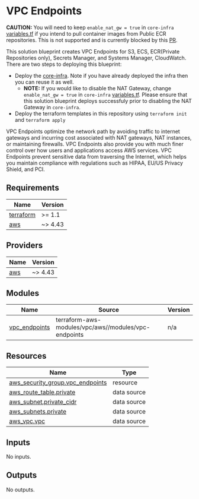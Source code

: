 # VPC Endpoints

**CAUTION:** You will need to keep `enable_nat_gw = true` in `core-infra` [variables.tf](../core-infra/variables.tf) if you intend to pull container images from Public ECR repositories. This is not supported and is currently blocked by this [PR](https://github.com/aws/containers-roadmap/issues/1160).

This solution blueprint creates VPC Endpoints for S3, ECS, ECR(Private Repositories only), Secrets Manager, and Systems Manager, CloudWatch. There are two steps to deploying this blueprint:

* Deploy the [core-infra](../core-infra/README.md). Note if you have already deployed the infra then you can reuse it as well.
  * **NOTE:** If you would like to disable the NAT Gateway, change `enable_nat_gw = true` in `core-infra` [variables.tf](../core-infra/variables.tf). Please ensure that this solution blueprint deploys successfuly prior to disabling the NAT Gateway in `core-infra`.
* Deploy the terraform templates in this repository using `terraform init` and `terraform apply`


VPC Endpoints optimize the network path by avoiding traffic to internet gateways and incurring cost associated with NAT gateways, NAT instances, or maintaining firewalls. VPC Endpoints also provide you with much finer control over how users and applications access AWS services. VPC Endpoints prevent sensitive data from traversing the Internet, which helps you maintain compliance with regulations such as HIPAA, EU/US Privacy Shield, and PCI.

<!-- BEGINNING OF PRE-COMMIT-TERRAFORM DOCS HOOK -->
## Requirements

| Name | Version |
|------|---------|
| <a name="requirement_terraform"></a> [terraform](#requirement\_terraform) | >= 1.1 |
| <a name="requirement_aws"></a> [aws](#requirement\_aws) | ~> 4.43 |

## Providers

| Name | Version |
|------|---------|
| <a name="provider_aws"></a> [aws](#provider\_aws) | ~> 4.43 |

## Modules

| Name | Source | Version |
|------|--------|---------|
| <a name="module_vpc_endpoints"></a> [vpc\_endpoints](#module\_vpc\_endpoints) | terraform-aws-modules/vpc/aws//modules/vpc-endpoints | n/a |

## Resources

| Name | Type |
|------|------|
| [aws_security_group.vpc_endpoints](https://registry.terraform.io/providers/hashicorp/aws/latest/docs/resources/security_group) | resource |
| [aws_route_table.private](https://registry.terraform.io/providers/hashicorp/aws/latest/docs/data-sources/route_table) | data source |
| [aws_subnet.private_cidr](https://registry.terraform.io/providers/hashicorp/aws/latest/docs/data-sources/subnet) | data source |
| [aws_subnets.private](https://registry.terraform.io/providers/hashicorp/aws/latest/docs/data-sources/subnets) | data source |
| [aws_vpc.vpc](https://registry.terraform.io/providers/hashicorp/aws/latest/docs/data-sources/vpc) | data source |

## Inputs

No inputs.

## Outputs

No outputs.
<!-- END OF PRE-COMMIT-TERRAFORM DOCS HOOK -->
